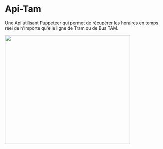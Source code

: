 # Api-Tam
Une Api utilisant Puppeteer qui permet de récupérer les horaires en temps réel de n'importe qu'elle ligne de Tram ou de Bus TAM.


<img src="https://im5.ezgif.com/tmp/ezgif-5-bd12364f93.gif" width="400" height="350" />

